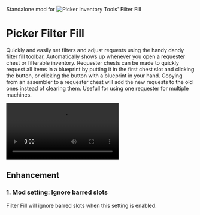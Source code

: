 Standalone mod for ![Picker Inventory Tools'](https://mods.factorio.com/mod/PickerInventoryTools) Filter Fill

# Picker Filter Fill

Quickly and easily set filters and adjust requests using the handy dandy filter fill toolbar, Automatically shows up whenever you open a requester chest or filterable inventory. Requester chests can be made to quickly request all items in a blueprint by putting it in the first chest slot and clicking the button, or clicking the button with a blueprint in your hand. Copying from an assembler to a requester chest will add the new requests to the old ones instead of clearing them. Usefull for using one requester for multiple machines.

![Demo 1](resources/demo1.mp4)

## Enhancement

### 1. Mod setting: Ignore barred slots
Filter Fill will ignore barred slots when this setting is enabled.